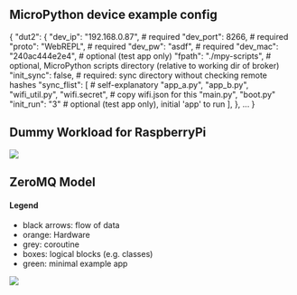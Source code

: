 ## MicroPython device example config
{
	"dut2": {
		"dev_ip": "192.168.0.87",	# required
		"dev_port": 8266,		# required
		"proto": "WebREPL",		# required
		"dev_pw": "asdf",		# required
		"dev_mac": "240ac444e2e4",	# optional (test app only)
		"fpath": "./mpy-scripts",	# optional, MicroPython scripts directory (relative to working dir of broker)
		"init_sync": false,		# required: sync directory without checking remote hashes
		"sync_flist": [			# self-explanatory
			"app_a.py",
			"app_b.py",
			"wifi_util.py",
			"wifi.secret",		# copy wifi.json for this
			"main.py",
			"boot.py"
		"init_run": "3"			# optional (test app only), initial 'app' to run
		],
	},
	...
}

## Dummy Workload for RaspberryPi

![](syn_load.png)

## ZeroMQ Model

#### Legend
* black arrows: flow of data
* orange: Hardware
* grey: coroutine
* boxes: logical blocks (e.g. classes)
* green: minimal example app

![](model.png)
